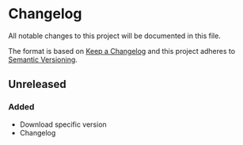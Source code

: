 # Changelog

All notable changes to this project will be documented in this file.

The format is based on [Keep a Changelog](http://keepachangelog.com/en/1.0.0/)
and this project adheres to [Semantic Versioning](http://semver.org/spec/v2.0.0.html).

## Unreleased

### Added
- Download specific version
- Changelog

[0.0.3]: https://github.com/RMLio/fetch-rmlmapper-java-js/compare/v0.0.2...v0.0.3
